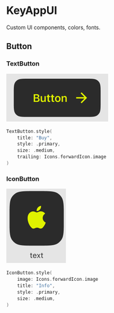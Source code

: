 # KeyAppUI

Custom UI components, colors, fonts.

## Button

### TextButton

![Demo](Docs/text_button.png)

```swift
TextButton.style(
    title: "Buy",
    style: .primary,
    size: .medium,
    trailing: Icons.forwardIcon.image
)
```

### IconButton

![Demo](Docs/icon_button.png)

```swift 
IconButton.style(
    image: Icons.forwardIcon.image
    title: "Info",
    style: .primary,
    size: .medium,
)
```